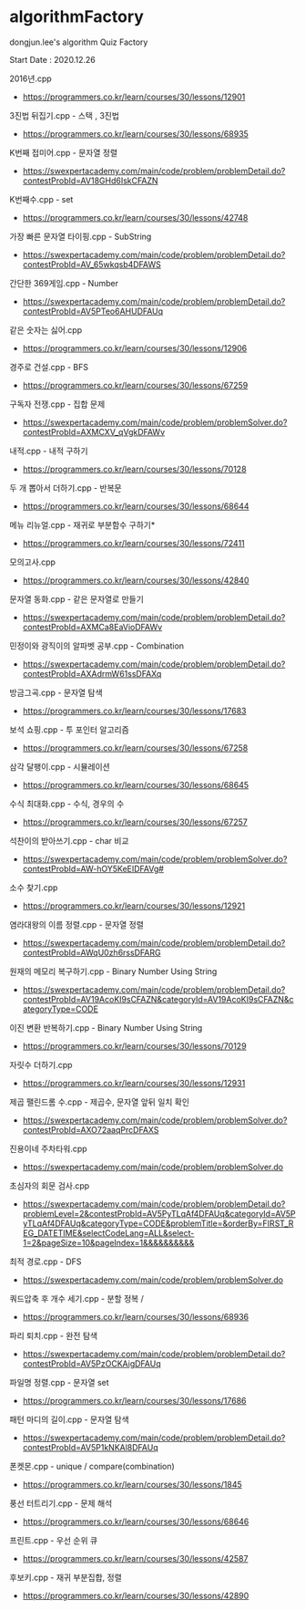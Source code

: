 # algorithmFactory
dongjun.lee's algorithm Quiz Factory

Start Date : 2020.12.26

2016년.cpp
 - https://programmers.co.kr/learn/courses/30/lessons/12901

3진법 뒤집기.cpp - 스택 , 3진법
 - https://programmers.co.kr/learn/courses/30/lessons/68935

K번째 접미어.cpp - 문자열 정렬
 - https://swexpertacademy.com/main/code/problem/problemDetail.do?contestProbId=AV18GHd6IskCFAZN

K번째수.cpp - set
 - https://programmers.co.kr/learn/courses/30/lessons/42748
 
가장 빠른 문자열 타이핑.cpp - SubString
 - https://swexpertacademy.com/main/code/problem/problemDetail.do?contestProbId=AV_65wkqsb4DFAWS
 
간단한 369게임.cpp - Number
 - https://swexpertacademy.com/main/code/problem/problemDetail.do?contestProbId=AV5PTeo6AHUDFAUq

같은 숫자는 싫어.cpp
 - https://programmers.co.kr/learn/courses/30/lessons/12906

경주로 건설.cpp - BFS
 - https://programmers.co.kr/learn/courses/30/lessons/67259
 
구독자 전쟁.cpp - 집합 문제
 - https://swexpertacademy.com/main/code/problem/problemSolver.do?contestProbId=AXMCXV_qVgkDFAWv
 
내적.cpp - 내적 구하기
 - https://programmers.co.kr/learn/courses/30/lessons/70128
 
두 개 뽑아서 더하기.cpp - 반복문
 - https://programmers.co.kr/learn/courses/30/lessons/68644

메뉴 리뉴얼.cpp - 재귀로 부분함수 구하기*
 - https://programmers.co.kr/learn/courses/30/lessons/72411

모의고사.cpp
 - https://programmers.co.kr/learn/courses/30/lessons/42840
 
문자열 동화.cpp - 같은 문자열로 만들기
 - https://swexpertacademy.com/main/code/problem/problemDetail.do?contestProbId=AXMCa8EaVioDFAWv
 
민정이와 광직이의 알파벳 공부.cpp - Combination
 - https://swexpertacademy.com/main/code/problem/problemDetail.do?contestProbId=AXAdrmW61ssDFAXq
 
방금그곡.cpp - 문자열 탐색
 - https://programmers.co.kr/learn/courses/30/lessons/17683
 
보석 쇼핑.cpp - 투 포인터 알고리즘
 - https://programmers.co.kr/learn/courses/30/lessons/67258
 
삼각 달팽이.cpp - 시뮬레이션
 - https://programmers.co.kr/learn/courses/30/lessons/68645
 
수식 최대화.cpp - 수식, 경우의 수
 - https://programmers.co.kr/learn/courses/30/lessons/67257
 
석찬이의 받아쓰기.cpp - char 비교
 - https://swexpertacademy.com/main/code/problem/problemSolver.do?contestProbId=AW-hOY5KeEIDFAVg#

소수 찾기.cpp
 - https://programmers.co.kr/learn/courses/30/lessons/12921
 
염라대왕의 이름 정렬.cpp - 문자열 정렬
 - https://swexpertacademy.com/main/code/problem/problemDetail.do?contestProbId=AWqU0zh6rssDFARG
 
원재의 메모리 복구하기.cpp - Binary Number Using String
 - https://swexpertacademy.com/main/code/problem/problemDetail.do?contestProbId=AV19AcoKI9sCFAZN&categoryId=AV19AcoKI9sCFAZN&categoryType=CODE
 
이진 변환 반복하기.cpp - Binary Number Using String
 - https://programmers.co.kr/learn/courses/30/lessons/70129

자릿수 더하기.cpp
 - https://programmers.co.kr/learn/courses/30/lessons/12931
 
제곱 팰린드롬 수.cpp - 제곱수, 문자열 앞뒤 일치 확인
 - https://swexpertacademy.com/main/code/problem/problemSolver.do?contestProbId=AXO72aaqPrcDFAXS 
 
진용이네 주차타워.cpp
 - https://swexpertacademy.com/main/code/problem/problemSolver.do

초심자의 회문 검사.cpp
 - https://swexpertacademy.com/main/code/problem/problemDetail.do?problemLevel=2&contestProbId=AV5PyTLqAf4DFAUq&categoryId=AV5PyTLqAf4DFAUq&categoryType=CODE&problemTitle=&orderBy=FIRST_REG_DATETIME&selectCodeLang=ALL&select-1=2&pageSize=10&pageIndex=1&&&&&&&&&&

최적 경로.cpp - DFS
 - https://swexpertacademy.com/main/code/problem/problemSolver.do

쿼드압축 후 개수 세기.cpp - 분할 정복 / 
 - https://programmers.co.kr/learn/courses/30/lessons/68936
 
파리 퇴치.cpp - 완전 탐색
 - https://swexpertacademy.com/main/code/problem/problemDetail.do?contestProbId=AV5PzOCKAigDFAUq

파일명 정렬.cpp - 문자열 set
 - https://programmers.co.kr/learn/courses/30/lessons/17686

패턴 마디의 길이.cpp - 문자열 탐색
 - https://swexpertacademy.com/main/code/problem/problemDetail.do?contestProbId=AV5P1kNKAl8DFAUq
 
폰켓몬.cpp - unique / compare(combination)
 - https://programmers.co.kr/learn/courses/30/lessons/1845
 
풍선 터트리기.cpp - 문제 해석
 - https://programmers.co.kr/learn/courses/30/lessons/68646

프린트.cpp - 우선 순위 큐
 - https://programmers.co.kr/learn/courses/30/lessons/42587

후보키.cpp - 재귀 부분집합, 정렬
 - https://programmers.co.kr/learn/courses/30/lessons/42890
 
 
